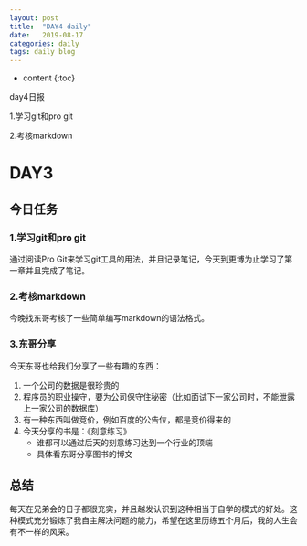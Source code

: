 ```yaml
---
layout: post
title:  "DAY4 daily"
date:   2019-08-17
categories: daily
tags: daily blog
---
```


* content
{:toc}

day4日报

1.学习git和pro git

2.考核markdown








<!-- ![燕十八](http://7q5cdt.com1.z0.glb.clouddn.com/teach-girlfriend-html-18swallows.png) -->
# DAY3

## 今日任务

### 1.学习git和pro git

通过阅读Pro Git来学习git工具的用法，并且记录笔记，今天到更博为止学习了第一章并且完成了笔记。

### 2.考核markdown

今晚找东哥考核了一些简单编写markdown的语法格式。

### 3.东哥分享

今天东哥也给我们分享了一些有趣的东西：
1. 一个公司的数据是很珍贵的
2. 程序员的职业操守，要为公司保守住秘密（比如面试下一家公司时，不能泄露上一家公司的数据库）
3. 有一种东西叫做竞价，例如百度的公告位，都是竞价得来的
4. 今天分享的书是：《刻意练习》
    * 谁都可以通过后天的刻意练习达到一个行业的顶端
    * 具体看东哥分享图书的博文

## 总结
每天在兄弟会的日子都很充实，并且越发认识到这种相当于自学的模式的好处。这种模式充分锻炼了我自主解决问题的能力，希望在这里历练五个月后，我的人生会有不一样的风采。






